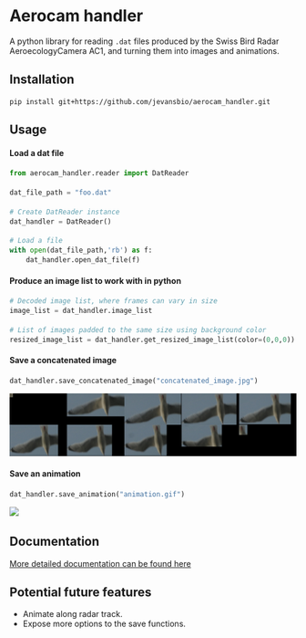 # Aerocam handler

A python library for reading `.dat` files produced by the Swiss Bird Radar AeroecologyCamera AC1, and turning them into images and animations.

## Installation
```shell
pip install git+https://github.com/jevansbio/aerocam_handler.git
```

## Usage
#### Load a dat file
```python
from aerocam_handler.reader import DatReader

dat_file_path = "foo.dat"

# Create DatReader instance
dat_handler = DatReader()

# Load a file
with open(dat_file_path,'rb') as f:
    dat_handler.open_dat_file(f)
```

#### Produce an image list to work with in python

```python
# Decoded image list, where frames can vary in size
image_list = dat_handler.image_list

# List of images padded to the same size using background color
resized_image_list = dat_handler.get_resized_image_list(color=(0,0,0))
```

#### Save a concatenated image
```python
dat_handler.save_concatenated_image("concatenated_image.jpg")
```
![Combined images](example_images/concatenated_image.jpg)
#### Save an animation
```python
dat_handler.save_animation("animation.gif")
```
<img src="example_images/animation.gif" height="200">

## Documentation
[More detailed documentation can be found here](https://jevansbio.github.io/aerocam_handler/docs/aerocam_handler/)

## Potential future features
- Animate along radar track.
- Expose more options to the save functions.


